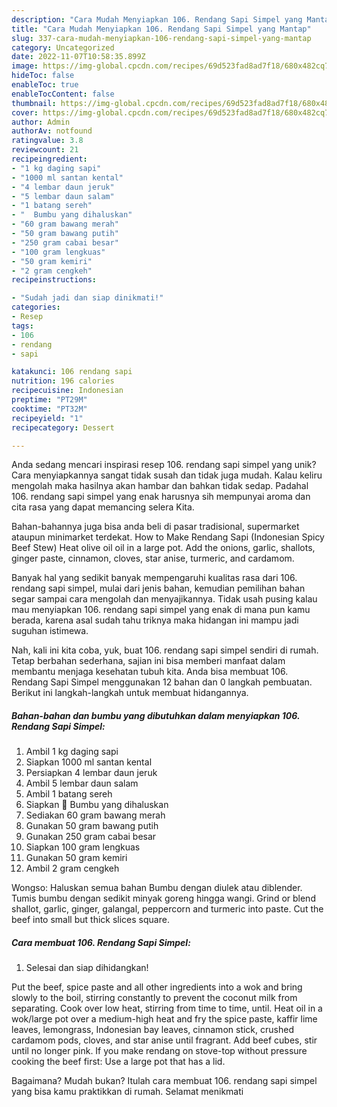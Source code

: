 ```yaml
---
description: "Cara Mudah Menyiapkan 106. Rendang Sapi Simpel yang Mantap"
title: "Cara Mudah Menyiapkan 106. Rendang Sapi Simpel yang Mantap"
slug: 337-cara-mudah-menyiapkan-106-rendang-sapi-simpel-yang-mantap
category: Uncategorized
date: 2022-11-07T10:58:35.899Z
image: https://img-global.cpcdn.com/recipes/69d523fad8ad7f18/680x482cq70/106-rendang-sapi-simpel-foto-resep-utama.jpg
hideToc: false
enableToc: true
enableTocContent: false
thumbnail: https://img-global.cpcdn.com/recipes/69d523fad8ad7f18/680x482cq70/106-rendang-sapi-simpel-foto-resep-utama.jpg
cover: https://img-global.cpcdn.com/recipes/69d523fad8ad7f18/680x482cq70/106-rendang-sapi-simpel-foto-resep-utama.jpg
author: Admin
authorAv: notfound
ratingvalue: 3.8
reviewcount: 21
recipeingredient:
- "1 kg daging sapi"
- "1000 ml santan kental"
- "4 lembar daun jeruk"
- "5 lembar daun salam"
- "1 batang sereh"
- "  Bumbu yang dihaluskan"
- "60 gram bawang merah"
- "50 gram bawang putih"
- "250 gram cabai besar"
- "100 gram lengkuas"
- "50 gram kemiri"
- "2 gram cengkeh"
recipeinstructions:

- "Sudah jadi dan siap dinikmati!"
categories:
- Resep
tags:
- 106
- rendang
- sapi

katakunci: 106 rendang sapi 
nutrition: 196 calories
recipecuisine: Indonesian
preptime: "PT29M"
cooktime: "PT32M"
recipeyield: "1"
recipecategory: Dessert

---
```





Anda sedang mencari inspirasi resep 106. rendang sapi simpel yang unik? Cara menyiapkannya sangat tidak susah dan tidak juga mudah. Kalau keliru mengolah maka hasilnya akan hambar dan bahkan tidak sedap. Padahal 106. rendang sapi simpel yang enak harusnya sih mempunyai aroma dan cita rasa yang dapat memancing selera Kita.





Bahan-bahannya juga bisa anda beli di pasar tradisional, supermarket ataupun minimarket terdekat. How to Make Rendang Sapi (Indonesian Spicy Beef Stew) Heat olive oil oil in a large pot. Add the onions, garlic, shallots, ginger paste, cinnamon, cloves, star anise, turmeric, and cardamom.

Banyak hal yang sedikit banyak mempengaruhi kualitas rasa dari 106. rendang sapi simpel, mulai dari jenis bahan, kemudian pemilihan bahan segar sampai cara mengolah dan menyajikannya. Tidak usah pusing kalau mau menyiapkan 106. rendang sapi simpel yang enak di mana pun kamu berada, karena asal sudah tahu triknya maka hidangan ini mampu jadi suguhan istimewa.






Nah, kali ini kita coba, yuk, buat 106. rendang sapi simpel sendiri di rumah. Tetap berbahan sederhana, sajian ini bisa memberi manfaat dalam membantu menjaga kesehatan tubuh kita. Anda bisa membuat 106. Rendang Sapi Simpel menggunakan 12 bahan dan 0 langkah pembuatan. Berikut ini langkah-langkah untuk membuat hidangannya.

<!--inarticleads1-->

##### Bahan-bahan dan bumbu yang dibutuhkan dalam menyiapkan 106. Rendang Sapi Simpel:

1. Ambil 1 kg daging sapi
1. Siapkan 1000 ml santan kental
1. Persiapkan 4 lembar daun jeruk
1. Ambil 5 lembar daun salam
1. Ambil 1 batang sereh
1. Siapkan  💜 Bumbu yang dihaluskan
1. Sediakan 60 gram bawang merah
1. Gunakan 50 gram bawang putih
1. Gunakan 250 gram cabai besar
1. Siapkan 100 gram lengkuas
1. Gunakan 50 gram kemiri
1. Ambil 2 gram cengkeh


Wongso: Haluskan semua bahan Bumbu dengan diulek atau diblender. Tumis bumbu dengan sedikit minyak goreng hingga wangi. Grind or blend shallot, garlic, ginger, galangal, peppercorn and turmeric into paste. Cut the beef into small but thick slices square. 

<!--inarticleads2-->

##### Cara membuat 106. Rendang Sapi Simpel:


1. Selesai dan siap dihidangkan!

Put the beef, spice paste and all other ingredients into a wok and bring slowly to the boil, stirring constantly to prevent the coconut milk from separating. Cook over low heat, stirring from time to time, until. Heat oil in a wok/large pot over a medium-high heat and fry the spice paste, kaffir lime leaves, lemongrass, Indonesian bay leaves, cinnamon stick, crushed cardamom pods, cloves, and star anise until fragrant. Add beef cubes, stir until no longer pink. If you make rendang on stove-top without pressure cooking the beef first: Use a large pot that has a lid. 

Bagaimana? Mudah bukan? Itulah cara membuat 106. rendang sapi simpel yang bisa kamu praktikkan di rumah. Selamat menikmati
